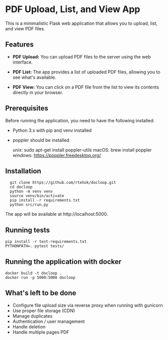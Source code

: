 # PDF Upload, List, and View App

This is a minimalistic Flask web application that allows you to upload, list, and view PDF files.

## Features

- **PDF Upload:** You can upload PDF files to the server using the web interface.

- **PDF List:** The app provides a list of uploaded PDF files, allowing you to see what's available.

- **PDF View:** You can click on a PDF file from the list to view its contents directly in your browser.

## Prerequisites

Before running the application, you need to have the following installed:

- Python 3.x with pip and venv installed
- poppler should be installed


    unix: sudo apt-get install poppler-utils
    macOS: brew install poppler
    windows: https://poppler.freedesktop.org/


## Installation

      git clone https://github.com/rtehok/docloop.git
      cd docloop
      python -m venv venv
      source venv/bin/activate
      pip install -r requirements.txt
      python src/run.py

The app will be available at http://localhost:5000.

## Running tests
    
    pip install -r test-requirements.txt
    PYTHONPATH=. pytest tests/

## Running the application with docker

    docker build -t docloop .
    docker run -p 5000:5000 docloop


## What's left to be done

- Configure file upload size via reverse proxy when running with gunicorn
- Use proper file storage (CDN)
- Manage duplicates
- Authentication / user management
- Handle deletion
- Handle multiple pages PDF